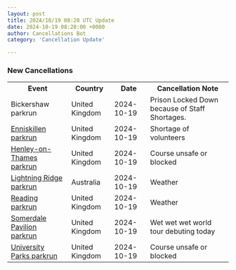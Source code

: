```yaml
---
layout: post
title: 2024/10/19 08:20 UTC Update
date: 2024-10-19 08:20:00 +0000
author: Cancellations Bot
category: 'Cancellation Update'

---
```


<h3>New Cancellations</h3>
<div class='hscrollable'>
<table style='width: 100%'>
    <tr>
        <th>Event</th>
        <th>Country</th>
        <th>Date</th>
        <th>Cancellation Note</th>
    </tr>
    <tr>
        <td>Bickershaw parkrun</td>
        <td>United Kingdom</td>
        <td>2024-10-19</td>
        <td>Prison Locked Down because of Staff Shortages.</td>
    </tr>
    <tr>
        <td><a href="https://www.parkrun.org.uk/enniskillen">Enniskillen parkrun</a></td>
        <td>United Kingdom</td>
        <td>2024-10-19</td>
        <td>Shortage of volunteers</td>
    </tr>
    <tr>
        <td><a href="https://www.parkrun.org.uk/henleyonthames">Henley-on-Thames parkrun</a></td>
        <td>United Kingdom</td>
        <td>2024-10-19</td>
        <td>Course unsafe or blocked</td>
    </tr>
    <tr>
        <td><a href="https://www.parkrun.com.au/lightningridge">Lightning Ridge parkrun</a></td>
        <td>Australia</td>
        <td>2024-10-19</td>
        <td>Weather</td>
    </tr>
    <tr>
        <td><a href="https://www.parkrun.org.uk/reading">Reading parkrun</a></td>
        <td>United Kingdom</td>
        <td>2024-10-19</td>
        <td>Weather</td>
    </tr>
    <tr>
        <td><a href="https://www.parkrun.org.uk/somerdalepavilion">Somerdale Pavilion parkrun</a></td>
        <td>United Kingdom</td>
        <td>2024-10-19</td>
        <td>Wet wet wet world tour debuting today</td>
    </tr>
    <tr>
        <td><a href="https://www.parkrun.org.uk/universityparks">University Parks parkrun</a></td>
        <td>United Kingdom</td>
        <td>2024-10-19</td>
        <td>Course unsafe or blocked</td>
    </tr>
</table>
</div>
